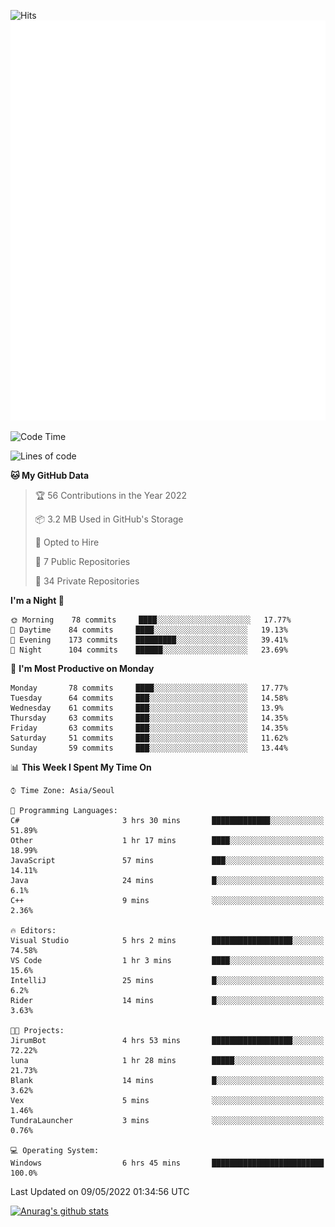 ![Hits](https://hits.seeyoufarm.com/api/count/incr/badge.svg?url=https%3A%2F%2Fgithub.com%2Fkokose1234&count_bg=%2379C83D&title_bg=%23555555&icon=apple.svg&icon_color=%23E7E7E7&title=hits&edge_flat=false)
<br/>
![Metrics](https://github.com/kokose1234/kokose1234/blob/main/github-metrics.svg)

<!--START_SECTION:waka-->
![Code Time](http://img.shields.io/badge/Code%20Time-637%20hrs%2027%20mins-blue)

![Lines of code](https://img.shields.io/badge/From%20Hello%20World%20I%27ve%20Written-2%20Million%20lines%20of%20code-blue)

**🐱 My GitHub Data** 

> 🏆 56 Contributions in the Year 2022
 > 
> 📦 3.2 MB Used in GitHub's Storage 
 > 
> 💼 Opted to Hire
 > 
> 📜 7 Public Repositories 
 > 
> 🔑 34 Private Repositories  
 > 
**I'm a Night 🦉** 

```text
🌞 Morning    78 commits     ████░░░░░░░░░░░░░░░░░░░░░   17.77% 
🌆 Daytime    84 commits     ████░░░░░░░░░░░░░░░░░░░░░   19.13% 
🌃 Evening    173 commits    █████████░░░░░░░░░░░░░░░░   39.41% 
🌙 Night      104 commits    ██████░░░░░░░░░░░░░░░░░░░   23.69%

```
📅 **I'm Most Productive on Monday** 

```text
Monday       78 commits     ████░░░░░░░░░░░░░░░░░░░░░   17.77% 
Tuesday      64 commits     ███░░░░░░░░░░░░░░░░░░░░░░   14.58% 
Wednesday    61 commits     ███░░░░░░░░░░░░░░░░░░░░░░   13.9% 
Thursday     63 commits     ███░░░░░░░░░░░░░░░░░░░░░░   14.35% 
Friday       63 commits     ███░░░░░░░░░░░░░░░░░░░░░░   14.35% 
Saturday     51 commits     ███░░░░░░░░░░░░░░░░░░░░░░   11.62% 
Sunday       59 commits     ███░░░░░░░░░░░░░░░░░░░░░░   13.44%

```


📊 **This Week I Spent My Time On** 

```text
⌚︎ Time Zone: Asia/Seoul

💬 Programming Languages: 
C#                       3 hrs 30 mins       █████████████░░░░░░░░░░░░   51.89% 
Other                    1 hr 17 mins        ████░░░░░░░░░░░░░░░░░░░░░   18.99% 
JavaScript               57 mins             ███░░░░░░░░░░░░░░░░░░░░░░   14.11% 
Java                     24 mins             █░░░░░░░░░░░░░░░░░░░░░░░░   6.1% 
C++                      9 mins              ░░░░░░░░░░░░░░░░░░░░░░░░░   2.36%

🔥 Editors: 
Visual Studio            5 hrs 2 mins        ██████████████████░░░░░░░   74.58% 
VS Code                  1 hr 3 mins         ████░░░░░░░░░░░░░░░░░░░░░   15.6% 
IntelliJ                 25 mins             █░░░░░░░░░░░░░░░░░░░░░░░░   6.2% 
Rider                    14 mins             █░░░░░░░░░░░░░░░░░░░░░░░░   3.63%

🐱‍💻 Projects: 
JirumBot                 4 hrs 53 mins       ██████████████████░░░░░░░   72.22% 
luna                     1 hr 28 mins        █████░░░░░░░░░░░░░░░░░░░░   21.73% 
Blank                    14 mins             █░░░░░░░░░░░░░░░░░░░░░░░░   3.62% 
Vex                      5 mins              ░░░░░░░░░░░░░░░░░░░░░░░░░   1.46% 
TundraLauncher           3 mins              ░░░░░░░░░░░░░░░░░░░░░░░░░   0.76%

💻 Operating System: 
Windows                  6 hrs 45 mins       █████████████████████████   100.0%

```


 Last Updated on 09/05/2022 01:34:56 UTC
<!--END_SECTION:waka-->

[![Anurag's github stats](https://github-readme-stats.vercel.app/api?username=kokose1234&theme=dracula)](https://github.com/anuraghazra/github-readme-stats)



	
